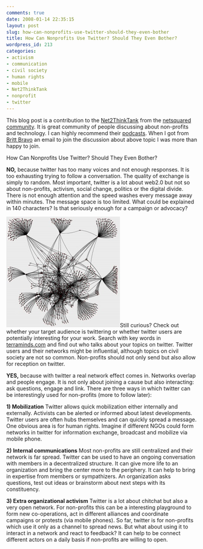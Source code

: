 ```yaml
---
comments: true
date: 2008-01-14 22:35:15
layout: post
slug: how-can-nonprofits-use-twitter-should-they-even-bother
title: How Can Nonprofits Use Twitter? Should They Even Bother?
wordpress_id: 213
categories:
- activism
- communication
- civil society
- human rights
- mobile
- Net2ThinkTank
- nonprofit
- twitter
---
```


This blog post is a contribution to the [Net2ThinkTank](http://www.netsquared.org/blog/britt-bravo/join-net2thinktank-how-can-nonprofits-use-twitter-should-they-even-bother) from the [netsquared community](http://www.netsquared.org/). It is great community of people discussing about non-profits and technology. I can highly recommend their [podcasts](http://netsquared.libsyn.com/). When I got from [Britt Bravo](http://havefundogood.blogspot.com/) an email to join the discussion about above topic I was more than happy to join.

How Can Nonprofits Use Twitter? Should They Even Bother?

**NO,**
because twitter has too many voices and not enough responses. It is too exhausting trying to follow a conversation. The quality of exchange is simply to random. Most important, twitter is a lot about web2.0 but not so about non-profits, activism, social change, politics or the digital divide. There is not enough attention and the speed washes every message away within minutes. The message space is too limited. What could be explained in 140 characters? Is that seriously enough for a campaign or advocacy?

[![twitter network](/images/2048034334_22b098c829.jpg)](http://www.flickr.com/photos/dr/2048034334/)Still curious? Check out whether your target audience is twittering or whether twitter users are potentially interesting for your work. Search with key words in [terraminds.com](http://terraminds.com/twitter/) and find out who talks about your topics on twitter. Twitter users and their networks might be influential, although topics on civil society are not so common. Non-profits should not only send but also allow for reception on twitter.

**YES,**
because with twitter a real network effect comes in. Networks overlap and people engage. It is not only about joining a cause but also interacting: ask questions, engage and link. There are three ways in which twitter can be interestingly used for non-profits (more to follow later):

**1) Mobilization**
Twitter allows quick mobilization either internally and externally. Activists can be alerted or informed about latest developments. Twitter users are often hubs themselves and can quickly spread a message. One obvious area is for human rights. Imagine if different NGOs could form networks in twitter for information exchange, broadcast and mobilize via mobile phone.

**2) Internal communications**
Most non-profits are still centralized and their network is far spread. Twitter can be used to have an ongoing conversation with members in a decentralized structure. It can give more life to an organization and bring the center more to the periphery. It can help to bring in expertise from members or sympathizers. An organization asks questions, test out ideas or brainstorm about next steps with its constituency.

**3) Extra organizational activism**
Twitter is a lot about chitchat but also a very open network. For non-profits this can be a interesting playground to form new co-operations, act in different alliances and coordinate campaigns or protests (via mobile phones). So far, twitter is for non-profits which use it only as a channel to spread news. But what about using it to interact in a network and react to feedback?  It can help to be connect different actors on a daily basis if non-profits are willing to open.
